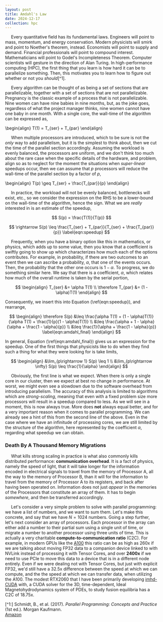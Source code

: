 ```yaml
---
layout: post
title: Amdahl's Law
date: 2024-12-17
collection: hpc
---
```

&nbsp;&nbsp;&nbsp;&nbsp; Every quantitative field has its fundamental laws. Engineers will point to mass, momentum, and energy conservation. Modern physicists will smirk and point to Noether's theorem, instead. Economists will point to supply and demand. Financial professionals will point to compound interest. Mathematicians will point to Godel's Incompleteness Theorem. Computer scientists will gesture in the direction of Alan Turing. In high-performance computing (HPC), the first thing that you learn is how hard it can be to parallelize something. Then, this motivates you to learn how to figure out whether or not you *should*[^1]. 

&nbsp;&nbsp;&nbsp;&nbsp; Every algorithm can be thought of as being a set of sections that are parallelizable, together with a set of sections that are not parallelizable. Pregnancy is the classic example of a process that is not parallelizable. Nine women can have nine babies in nine months, but, as the joke goes, regardless of what the project manager thinks, nine women cannot have one baby in one month. With a single core, the wall-time of the algorithm can be expressed as, 

\begin{align}
T(1) = T_{ser} + T_{par}
\end{align} 

&nbsp;&nbsp;&nbsp;&nbsp; When multiple processors are introduced, which to be sure is not the *only* way to add parallelism, but it is the simplest to think about, then we cut the time of the parallel section accordingly. 
Assuming the workload is evenly balanced, the processors are uniform, and we don't think too much about the rare case when the specific details of the hardware, and problem, align so as to neglect for the moment the situations when *super-linear* speedups occur, then we can assume that $p$ processors will reduce the wall-time of the parallel section by a factor of $p$,

\begin{align}
T(p) \geq T_{ser} + \frac{T_{par}}{p}
\end{align}

&nbsp;&nbsp;&nbsp;&nbsp; In practice, the workload will not be evenly balanced, bottlenecks will exist, etc., so we consider the expression on the RHS to be a lower-bound on the wall-time of the algorithm, hence the sign. What we are *really* interested in is an estimate of the speedup,

$$
S(p) = \frac{T(1)}{T(p)} 
$$

$$
\rightarrow S(p) \leq \frac{T_{ser} + T_{par}}{T_{ser} + \frac{T_{par}}{p}} \label{eqn:speedup}
$$

&nbsp;&nbsp;&nbsp;&nbsp; Frequently, when you have a binary option like this in mathematics, or physics, which adds up to some value, then you know that a coefficient is swiftly going to show up which characterizes how much each of the options contributes. For example, in probability, if there are two outcomes to an event then we can ascribe a probability, $\alpha$, that one of the events occurs. Then, the probability that the other one occurs is $1 - \alpha$. To progress, we do something similar here. We say that there is a coefficient, $\alpha$, which relates how much of the overall runtime is taken by the serial portion,

$$
\begin{align}
T_{ser} &= \alpha T(1) \\
\therefore T_{par} &= (1 - \alpha)T(1) 
\end{align}
$$
 
Consequently, we insert this into Equation (\ref{eqn:speedup}), and rearrange,

$$
\begin{align}
\therefore S(p) &\leq \frac{\alpha T(1) + (1 - \alpha)T(1)}{\alpha T(1) + \frac{1}{p}(1 - \alpha)T(1)} \\
&\leq \frac{\alpha + 1 - \alpha}{\alpha + \frac{1 - \alpha}{p}} \\
&\leq \frac{1}{\alpha + \frac{1 - \alpha}{p}} \label{eqn:amdahl_final}
\end{align}
$$

In general, Equation (\ref{eqn:amdahl_final}) gives us an expression for the speedup. One of the first things that physicists like to do when they find such a thing for what they were looking for is take limits,

$$
\begin{align}
&\lim_{p\rightarrow 1} S(p) \leq 1 \\
&\lim_{p\rightarrow \infty} S(p) \leq \frac{1}{\alpha}
\end{align}
$$

&nbsp;&nbsp;&nbsp;&nbsp; Obviously, the first line is what we expect. When there is only a single core in our cluster, then we expect at best no change in performance. At worst, we might even see a slowdown due to the software overhead from introducing parallelism. The accuracy of this analysis is limited to algorithms which are *strong-scaling*, meaning that even with a fixed problem size more processors will result in a speedup compared to less. As we will see in a moment, this is now always true. More does **not** always equal better, and for a very important reason when it comes to parallel programming. We can already see a hint of this from the second line of the above. Even in the case where we have an infinitude of processing cores, we are still limited by the structure of the algorithm, here represented by the coefficient $\alpha$, regarding what speedup we can obtain.   

### Death By A Thousand Memory Migrations
&nbsp;&nbsp;&nbsp;&nbsp; What kills strong scaling in practice is what also commonly kills distributed performance: **communication overhead**. It is a fact of physics, namely the speed of light, that it will take longer for the information encoded in electrical signals to travel from the memory of Processor A, all the way to the memory of Processor B, than it will for the information to travel from the memory of Processor A to its registers, and back after having been operated on. Information does not just *appear* in the memories of the Processors that constitute an array of them. It has to begin *somewhere*, and then be transferred accordingly. 

&nbsp;&nbsp;&nbsp;&nbsp; Let's consider a very simple problem to solve with parallel programming: we have a list of numbers, and we want to sum them. Let's make this concrete, and say that we have $N=1024$ numbers. Going a step further, let's next consider an array of processors. Each processor in the array can either add a number to their partial sum using a single unit of time, or migrate a number to another processor using three units of time. This is actually a very charitable **compute-to-communication ratio** (C2C). For example, in modern GPUs like the [A100](https://www.nvidia.com/content/dam/en-zz/Solutions/Data-Center/a100/pdf/nvidia-a100-datasheet-us-nvidia-1758950-r4-web.pdf) this ratio can be as high as 260x if we are talking about moving FP32 data to a companion device linked to with NVLink instead of processing it with Tensor Cores, and over **2400x** if we need to use PCIe to move this data to a device that is in a different node entirely. Even if we were dealing not with Tensor Cores, but just with explicit FP32, we'd still have a 32.5x difference between the speed at which we can compute, and the the speed at which we can transfer data, when utilizing the A100. The modest RTX2060 that I have been primarily developing [imhd-CUDA](https://github.com/russellmatt66/imhd-CUDA) with, a CUDA solver for the 3D, time-dependent, Ideal Magnetohydrodynamics system of PDEs, to study fusion equilibria has a C2C of 18.75x.         

<!-- References -->
[^1:] Schmidt, B., et al. (2017). *Parallel Programming: Concepts and Practice* (1st ed.). Morgan Kaufmann.  
[Amazon](https://www.amazon.com/Parallel-Programming-Bertil-Schmidt-Ph-D/dp/0128498900)